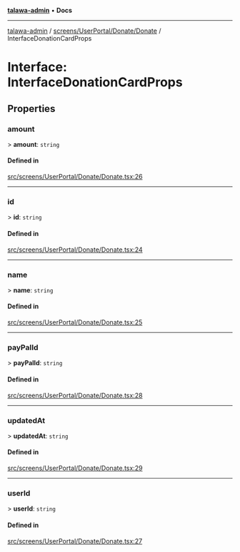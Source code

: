 [**talawa-admin**](../../../../../README.md) • **Docs**

***

[talawa-admin](../../../../../modules.md) / [screens/UserPortal/Donate/Donate](../README.md) / InterfaceDonationCardProps

# Interface: InterfaceDonationCardProps

## Properties

### amount

\> **amount**: `string`

#### Defined in

[src/screens/UserPortal/Donate/Donate.tsx:26](https://github.com/PalisadoesFoundation/talawa-admin/blob/084ac7e92dede9766b77e75cf296f40165965140/src/screens/UserPortal/Donate/Donate.tsx#L26)

***

### id

\> **id**: `string`

#### Defined in

[src/screens/UserPortal/Donate/Donate.tsx:24](https://github.com/PalisadoesFoundation/talawa-admin/blob/084ac7e92dede9766b77e75cf296f40165965140/src/screens/UserPortal/Donate/Donate.tsx#L24)

***

### name

\> **name**: `string`

#### Defined in

[src/screens/UserPortal/Donate/Donate.tsx:25](https://github.com/PalisadoesFoundation/talawa-admin/blob/084ac7e92dede9766b77e75cf296f40165965140/src/screens/UserPortal/Donate/Donate.tsx#L25)

***

### payPalId

\> **payPalId**: `string`

#### Defined in

[src/screens/UserPortal/Donate/Donate.tsx:28](https://github.com/PalisadoesFoundation/talawa-admin/blob/084ac7e92dede9766b77e75cf296f40165965140/src/screens/UserPortal/Donate/Donate.tsx#L28)

***

### updatedAt

\> **updatedAt**: `string`

#### Defined in

[src/screens/UserPortal/Donate/Donate.tsx:29](https://github.com/PalisadoesFoundation/talawa-admin/blob/084ac7e92dede9766b77e75cf296f40165965140/src/screens/UserPortal/Donate/Donate.tsx#L29)

***

### userId

\> **userId**: `string`

#### Defined in

[src/screens/UserPortal/Donate/Donate.tsx:27](https://github.com/PalisadoesFoundation/talawa-admin/blob/084ac7e92dede9766b77e75cf296f40165965140/src/screens/UserPortal/Donate/Donate.tsx#L27)
